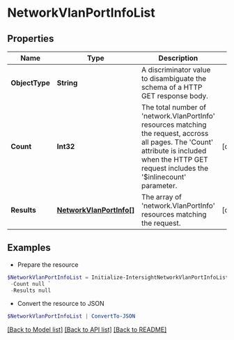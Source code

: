 # NetworkVlanPortInfoList
## Properties

Name | Type | Description | Notes
------------ | ------------- | ------------- | -------------
**ObjectType** | **String** | A discriminator value to disambiguate the schema of a HTTP GET response body. | 
**Count** | **Int32** | The total number of &#39;network.VlanPortInfo&#39; resources matching the request, accross all pages. The &#39;Count&#39; attribute is included when the HTTP GET request includes the &#39;$inlinecount&#39; parameter. | [optional] 
**Results** | [**NetworkVlanPortInfo[]**](NetworkVlanPortInfo.md) | The array of &#39;network.VlanPortInfo&#39; resources matching the request. | [optional] 

## Examples

- Prepare the resource
```powershell
$NetworkVlanPortInfoList = Initialize-IntersightNetworkVlanPortInfoList  -ObjectType null `
 -Count null `
 -Results null
```

- Convert the resource to JSON
```powershell
$NetworkVlanPortInfoList | ConvertTo-JSON
```

[[Back to Model list]](../README.md#documentation-for-models) [[Back to API list]](../README.md#documentation-for-api-endpoints) [[Back to README]](../README.md)

